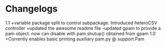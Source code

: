 # Changelogs
1.1 
	+variable package split to control subpackage. Introduced heteroCSV controller
	+updated the awesome readme file
	-updated gpam to provide a pam object. now can disable with pam.shutup() obtained from gpam
1.0
	+Currently enables basic printing auxiliary pam.py @ support.Pam
